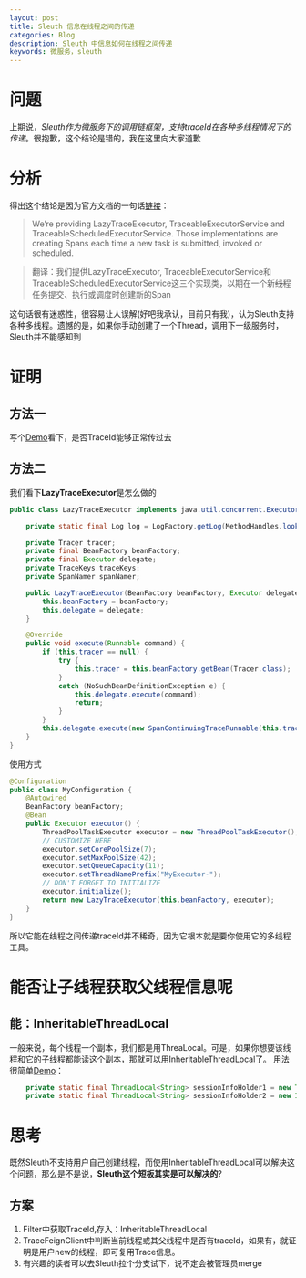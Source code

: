 ```yaml
---
layout: post
title: Sleuth 信息在线程之间的传递
categories: Blog
description: Sleuth 中信息如何在线程之间传递
keywords: 微服务，sleuth
---
```

# 问题
上期说，*Sleuth作为微服务下的调用链框架，支持traceId在各种多线程情况下的传递*。很抱歉，这个结论是错的，我在这里向大家道歉
# 分析
得出这个结论是因为官方文档的一句话[链接](http://cloud.spring.io/spring-cloud-static/spring-cloud-sleuth/1.3.0.RELEASE/multi/multi__integrations.html#_executor_executorservice_and_scheduledexecutorservice)：
> We’re providing LazyTraceExecutor, TraceableExecutorService and TraceableScheduledExecutorService. Those implementations are creating Spans each time a new task is submitted, invoked or scheduled.

>翻译：我们提供LazyTraceExecutor, TraceableExecutorService和TraceableScheduledExecutorService这三个实现类，以期在一个新~~线程~~任务提交、执行或调度时创建新的Span

这句话很有迷惑性，很容易让人误解(好吧我承认，目前只有我)，认为Sleuth支持各种多线程。遗憾的是，如果你手动创建了一个Thread，调用下一级服务时，Sleuth并不能感知到
# 证明
## 方法一
写个[Demo](https://github.com/bishion/microService)看下，是否TraceId能够正常传过去
## 方法二
我们看下**LazyTraceExecutor**是怎么做的
```java
public class LazyTraceExecutor implements java.util.concurrent.Executor {

	private static final Log log = LogFactory.getLog(MethodHandles.lookup().lookupClass());

	private Tracer tracer;
	private final BeanFactory beanFactory;
	private final Executor delegate;
	private TraceKeys traceKeys;
	private SpanNamer spanNamer;

	public LazyTraceExecutor(BeanFactory beanFactory, Executor delegate) {
		this.beanFactory = beanFactory;
		this.delegate = delegate;
	}

	@Override
	public void execute(Runnable command) {
		if (this.tracer == null) {
			try {
				this.tracer = this.beanFactory.getBean(Tracer.class);
			}
			catch (NoSuchBeanDefinitionException e) {
				this.delegate.execute(command);
				return;
			}
		}
		this.delegate.execute(new SpanContinuingTraceRunnable(this.tracer, traceKeys(), spanNamer(), command));
	}
}
```
使用方式
```java
@Configuration
public class MyConfiguration {
    @Autowired
    BeanFactory beanFactory;
    @Bean
    public Executor executor() {
        ThreadPoolTaskExecutor executor = new ThreadPoolTaskExecutor();
        // CUSTOMIZE HERE
        executor.setCorePoolSize(7);
        executor.setMaxPoolSize(42);
        executor.setQueueCapacity(11);
        executor.setThreadNamePrefix("MyExecutor-");
        // DON'T FORGET TO INITIALIZE
        executor.initialize();
        return new LazyTraceExecutor(this.beanFactory, executor);
    }
}
```
所以它能在线程之间传递traceId并不稀奇，因为它根本就是要你使用它的多线程工具。
# 能否让子线程获取父线程信息呢
## 能：InheritableThreadLocal
一般来说，每个线程一个副本，我们都是用ThreaLocal。可是，如果你想要该线程和它的子线程都能读这个副本，那就可以用InheritableThreadLocal了。
用法很简单[Demo](https://github.com/bishion/study/tree/master/threads)：
```java
    private static final ThreadLocal<String> sessionInfoHolder1 = new ThreadLocal<String>();
    private static final ThreadLocal<String> sessionInfoHolder2 = new InheritableThreadLocal<String>();
```
# 思考
既然Sleuth不支持用户自己创建线程，而使用InheritableThreadLocal可以解决这个问题，那么是不是说，**Sleuth这个短板其实是可以解决的**?
## 方案
1. Filter中获取TraceId,存入：InheritableThreadLocal
2. TraceFeignClient中判断当前线程或其父线程中是否有traceId，如果有，就证明是用户new的线程，即可复用Trace信息。
3. 有兴趣的读者可以去Sleuth拉个分支试下，说不定会被管理员merge